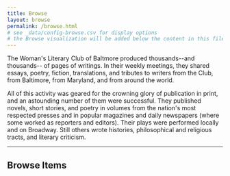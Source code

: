 ```yaml
---
title: Browse
layout: browse
permalink: /browse.html
# see _data/config-browse.csv for display options
# the Browse visualization will be added below the content in this file
---
```

The Woman's Literary Club of Baltmore produced thousands--and thousands-- of pages of writings. In their weekly meetings, they shared essays, poetry, fiction, translations, and tributes to writers from the Club, from Baltimore, from Maryland, and from around the world.

All of this activity was geared for the crowning glory of publication in print, and an astounding number of them were successful. They published novels, short stories, and poetry in volumes from the nation's most respected presses and in popular magazines and daily newspapers (where some worked as reporters and editors). Their plays were performed locally and on Broadway. Still others wrote histories, philosophical and religious tracts, and literary criticism.
***

## Browse Items


